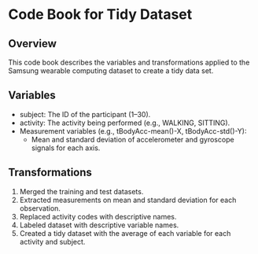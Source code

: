 # Code Book for Tidy Dataset

## Overview
This code book describes the variables and transformations applied to the Samsung wearable computing dataset to create a tidy data set.

## Variables
- subject: The ID of the participant (1–30).
- activity: The activity being performed (e.g., WALKING, SITTING).
- Measurement variables (e.g., tBodyAcc-mean()-X, tBodyAcc-std()-Y):
  - Mean and standard deviation of accelerometer and gyroscope signals for each axis.

## Transformations
1. Merged the training and test datasets.
2. Extracted measurements on mean and standard deviation for each observation.
3. Replaced activity codes with descriptive names.
4. Labeled dataset with descriptive variable names.
5. Created a tidy dataset with the average of each variable for each activity and subject.

